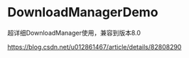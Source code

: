# DownloadManagerDemo
超详细DownloadManager使用，兼容到版本8.0

https://blog.csdn.net/u012861467/article/details/82808290
